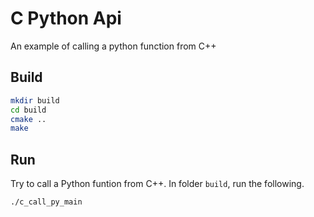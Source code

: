 # C Python Api
An example of calling a python function from C++

## Build
```bash
mkdir build
cd build
cmake ..
make
```

## Run
Try to call a Python funtion from C++. In folder `build`, run the following.
```bash
./c_call_py_main
```
